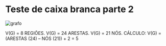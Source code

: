    # Teste de caixa branca parte 2
   
![grafo](https://github.com/GabrielArrudaDev/teste_caixa_branca/assets/93550330/88ee2b9c-c75d-48a9-911e-7ebdb707eb14)

V(G) = 8 REGIÕES.
V(G) = 24 ARESTAS.
V(G) = 21 NÓS.
CÁLCULO: V(G) = (ARESTAS (24) – NÓS (21)) + 2 = 5 

